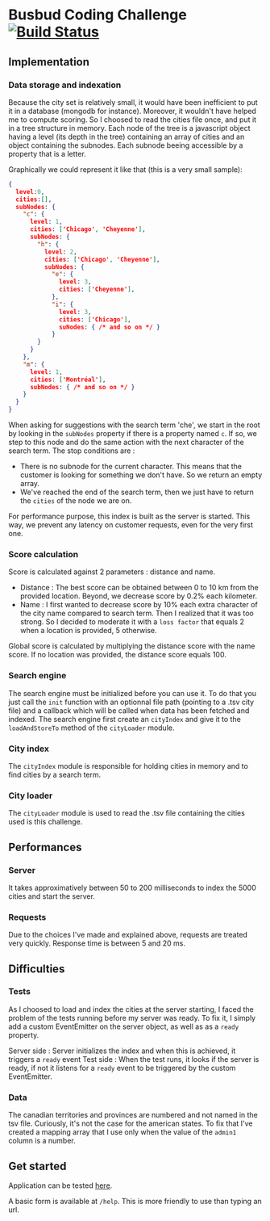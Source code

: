 # Busbud Coding Challenge [![Build Status](https://circleci.com/gh/busbud/coding-challenge-backend-c/tree/master.png?circle-token=6e396821f666083bc7af117113bdf3a67523b2fd)](https://circleci.com/gh/busbud/coding-challenge-backend-c)

## Implementation

### Data storage and indexation

Because the city set is relatively small, it would have been inefficient to put it in a database (mongodb for instance). Moreover, it wouldn't have helped me to compute scoring.
So I choosed to read the cities file once, and put it in a tree structure in memory.
Each node of the tree is a javascript object having a level (its depth in the tree) containing an array of cities and an object containing the subnodes. Each subnode beeing accessible by a property that is a letter. 

Graphically we could represent it like that (this is a very small sample):

```json
{
  level:0,
  cities:[],
  subNodes: {
    "c": {
      level: 1,
      cities: ['Chicago', 'Cheyenne'],
      subNodes: {
        "h": {
          level: 2,
          cities: ['Chicago', 'Cheyenne'],
          subNodes: {
            "e": {
              level: 3,
              cities: ['Cheyenne'],
            },
            "i": {
              level: 3,
              cities: ['Chicago'],
              suNodes: { /* and so on */ }
            }
        }
      }
    },
    "m": {
      level: 1,
      cities: ['Montréal'],
      subNodes: { /* and so on */ }
    }
  }
}
```

When asking for suggestions with the search term 'che', we start in the root by looking in the `subNodes` property if there is a property named `c`.
If so, we step to this node and do the same action with the next character of the search term.
The stop conditions are :
- There is no subnode for the current character. This means that the customer is looking for something we don't have. So we return an empty array.
- We've reached the end of the search term, then we just have to return the `cities` of the node we are on.

For performance purpose, this index is built as the server is started. This way, we prevent any latency on customer requests, even for the very first one.

### Score calculation

Score is calculated against 2 parameters : distance and name.

- Distance : The best score can be obtained between 0 to 10 km from the provided location. Beyond, we decrease score by 0.2% each kilometer.
- Name : I first wanted to decrease score by 10% each extra character of the city name compared to search term. Then I realized that it was too strong. So I decided to moderate it with a `loss factor` that equals 2 when a location is provided, 5 otherwise.

Global score is calculated by multiplying the distance score with the name score.
If no location was provided, the distance score equals 100.

### Search engine

The search engine must be initialized before you can use it.
To do that you just call the `init` function with an optionnal file path (pointing to a .tsv city file) and a callback which will be called when data has been fetched and indexed.
The search engine first create an `cityIndex` and give it to the `loadAndStoreTo` method of the `cityLoader` module.

### City index

The `cityIndex` module is responsible for holding cities in memory and to find cities by a search term.

### City loader

The `cityLoader` module is used to read the .tsv file containing the cities used is this challenge.

## Performances

### Server

It takes approximatively between 50 to 200 milliseconds to index the 5000 cities and start the server.

### Requests

Due to the choices I've made and explained above, requests are treated very quickly. Response time is between 5 and 20 ms.

## Difficulties

### Tests

As I choosed to load and index the cities at the server starting, I faced the problem of the tests running before my server was ready.
To fix it, I simply add a custom EventEmitter on the server object, as well as as a `ready` property.

Server side :
Server initializes the index and when this is achieved, it triggers a `ready` event 
Test side :
When the test runs, it looks if the server is ready, if not it listens for a `ready` event to be triggered by the custom EventEmitter.

### Data

The canadian territories and provinces are numbered and not named in the tsv file.
Curiously, it's not the case for the american states.
To fix that I've created a mapping array that I use only when the value of the `admin1` column is a number.

## Get started

Application can be tested [here](https://xmasclet-busbud-challenge.herokuapp.com/suggestions).

A basic form is available at `/help`. This is more friendly to use than typing an url.
